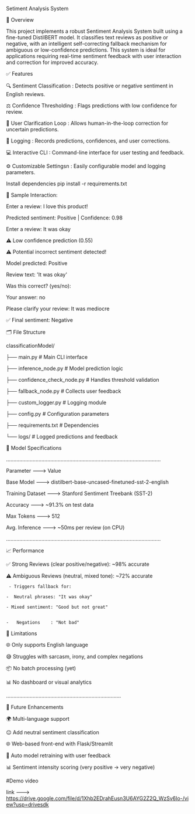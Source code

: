Setiment Analysis System

🧠 Overview

This project implements a robust Sentiment Analysis System built using a fine-tuned DistilBERT model. 
It classifies text reviews as positive or negative, with an intelligent self-correcting fallback mechanism for ambiguous or low-confidence predictions.
This system is ideal for applications requiring real-time sentiment feedback with user interaction and correction for improved accuracy.

✅ Features

  🔍 Sentiment Classification :   Detects positive or negative sentiment in English reviews.

  ⚖️ Confidence Thresholding :    Flags predictions with low confidence for review.

  🙋 User Clarification Loop :    Allows human-in-the-loop correction for uncertain predictions.

  🧾 Logging :                    Records predictions, confidences, and user corrections.

  💻 Interactive CLI :            Command-line interface for user testing and feedback.

   ⚙️ Customizable Settingsn :      Easily configurable model and logging parameters.

Install dependencies
pip install -r requirements.txt

💬 Sample Interaction:

Enter a review: I love this product!

Predicted sentiment: Positive | Confidence: 0.98

Enter a review: It was okay

⚠️ Low confidence prediction (0.55)

⚠️ Potential incorrect sentiment detected!

Model predicted: Positive

Review text: 'It was okay'

Was this correct? (yes/no):

Your answer: no

Please clarify your review: It was mediocre

✅ Final sentiment: Negative

🗂️ File Structure

classificationModel/

├── main.py                   # Main CLI interface

├── inference_node.py         # Model prediction logic

├── confidence_check_node.py  # Handles threshold validation

├── fallback_node.py          # Collects user feedback

├── custom_logger.py          # Logging module

├── config.py                 # Configuration parameters

├── requirements.txt          # Dependencies

└── logs/                     # Logged predictions and feedback

🧬 Model Specifications

.........................................................................................................

Parameter --->	Value

Base Model --->	distilbert-base-uncased-finetuned-sst-2-english

Training Dataset --->	Stanford Sentiment Treebank (SST-2)

Accuracy  --->	~91.3% on test data

Max Tokens --->	512

Avg. Inference --->	~50ms per review (on CPU)

.........................................................................................................

📈 Performance

✅ Strong Reviews (clear positive/negative): ~98% accurate

⚠️ Ambiguous Reviews (neutral, mixed tone): ~72% accurate

     - Triggers fallback for:
     
    -  Neutral phrases: "It was okay"
    
    - Mixed sentiment: "Good but not great"

    
    -   Negations    : "Not bad"


🚫 Limitations

🌐 Only supports English language

😅 Struggles with sarcasm, irony, and complex negations

📦 No batch processing (yet)

📊 No dashboard or visual analytics

..............................................................................

🔮 Future Enhancements

🌍 Multi-language support

😐 Add neutral sentiment classification

🌐 Web-based front-end with Flask/Streamlit

🔁 Auto model retraining with user feedback

📊 Sentiment intensity scoring (very positive → very negative)

#Demo video

link ---> https://drive.google.com/file/d/1Xhb2EDrahEusn3U6AYG2Z2Q_WzSv6Io-/view?usp=drivesdk



